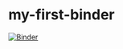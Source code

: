 # my-first-binder

[![Binder](https://mybinder.org/badge.svg)](https://mybinder.org/v2/gh/ltalirz/my-first-binder/master)

